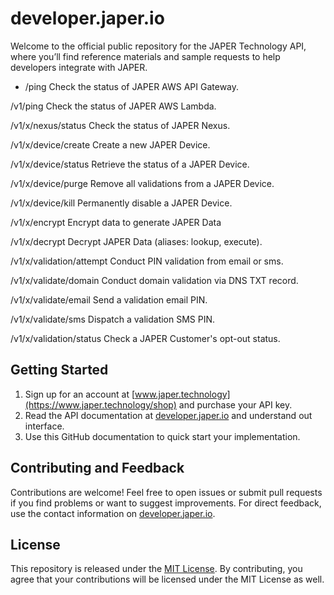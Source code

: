 # developer.japer.io

Welcome to the official public repository for the JAPER Technology API, where you’ll find reference materials and sample requests to help developers integrate with JAPER.

- /ping
Check the status of JAPER AWS API Gateway.

/v1/ping
Check the status of JAPER AWS Lambda.

/v1/x/nexus/status
Check the status of JAPER Nexus.

/v1/x/device/create
Create a new JAPER Device.

/v1/x/device/status
Retrieve the status of a JAPER Device.

/v1/x/device/purge
Remove all validations from a JAPER Device.

/v1/x/device/kill
Permanently disable a JAPER Device.

/v1/x/encrypt
Encrypt data to generate JAPER Data

/v1/x/decrypt
Decrypt JAPER Data (aliases: lookup, execute).

/v1/x/validation/attempt
Conduct PIN validation from email or sms.

/v1/x/validate/domain
Conduct domain validation via DNS TXT record.

/v1/x/validate/email
Send a validation email PIN.

/v1/x/validate/sms
Dispatch a validation SMS PIN.

/v1/x/validation/status
Check a JAPER Customer's opt-out status.

## Getting Started

1. Sign up for an account at [www.japer.technology](https://www.japer.technology/shop) and purchase your API key.
2. Read the API documentation at [developer.japer.io](https://developer.japer.io) and understand out interface.
3. Use this GitHub documentation to quick start your implementation.

## Contributing and Feedback

Contributions are welcome! Feel free to open issues or submit pull requests if you find problems or want to suggest improvements. For direct feedback, use the contact information on [developer.japer.io](https://developer.japer.io).

## License

This repository is released under the [MIT License](LICENSE). By contributing, you agree that your contributions will be licensed under the MIT License as well.
